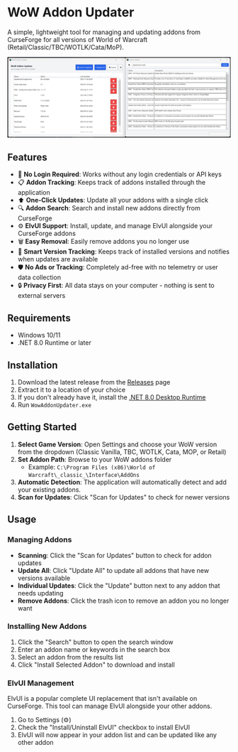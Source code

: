 # WoW Addon Updater

A simple, lightweight tool for managing and updating addons from CurseForge for all versions of World of Warcraft (Retail/Classic/TBC/WOTLK/Cata/MoP).

![WoW Addon Updater](screenshot.png)

## Features

- 🔄 **No Login Required**: Works without any login credentials or API keys
- 📋 **Addon Tracking**: Keeps track of addons installed through the application
- ⬆️ **One-Click Updates**: Update all your addons with a single click
- 🔍 **Addon Search**: Search and install new addons directly from CurseForge
- ⚙️ **ElvUI Support**: Install, update, and manage ElvUI alongside your CurseForge addons
- 🗑️ **Easy Removal**: Easily remove addons you no longer use
- 💾 **Smart Version Tracking**: Keeps track of installed versions and notifies when updates are available
- 🛡️ **No Ads or Tracking**: Completely ad-free with no telemetry or user data collection
- 🔒 **Privacy First**: All data stays on your computer - nothing is sent to external servers

## Requirements

- Windows 10/11
- .NET 8.0 Runtime or later

## Installation

1. Download the latest release from the [Releases](https://github.com/vrilya/wow-addon-updater/releases) page
2. Extract it to a location of your choice
3. If you don't already have it, install the [.NET 8.0 Desktop Runtime](https://dotnet.microsoft.com/en-us/download/dotnet/thank-you/runtime-desktop-8.0.15-windows-x64-installer)
4. Run `WowAddonUpdater.exe`

## Getting Started

1. **Select Game Version**: Open Settings and choose your WoW version from the dropdown (Classic Vanilla, TBC, WOTLK, Cata, MOP, or Retail)
2. **Set Addon Path**: Browse to your WoW addons folder 
   - Example: `C:\Program Files (x86)\World of Warcraft\_classic_\Interface\AddOns`
3. **Automatic Detection**: The application will automatically detect and add your existing addons.
4. **Scan for Updates**: Click "Scan for Updates" to check for newer versions

## Usage

### Managing Addons

- **Scanning**: Click the "Scan for Updates" button to check for addon updates
- **Update All**: Click "Update All" to update all addons that have new versions available
- **Individual Updates**: Click the "Update" button next to any addon that needs updating
- **Remove Addons**: Click the trash icon to remove an addon you no longer want

### Installing New Addons

1. Click the "Search" button to open the search window
2. Enter an addon name or keywords in the search box
3. Select an addon from the results list
4. Click "Install Selected Addon" to download and install

### ElvUI Management

ElvUI is a popular complete UI replacement that isn't available on CurseForge. This tool can manage ElvUI alongside your other addons.

1. Go to Settings (⚙️)
2. Check the "Install/Uninstall ElvUI" checkbox to install ElvUI
3. ElvUI will now appear in your addon list and can be updated like any other addon

